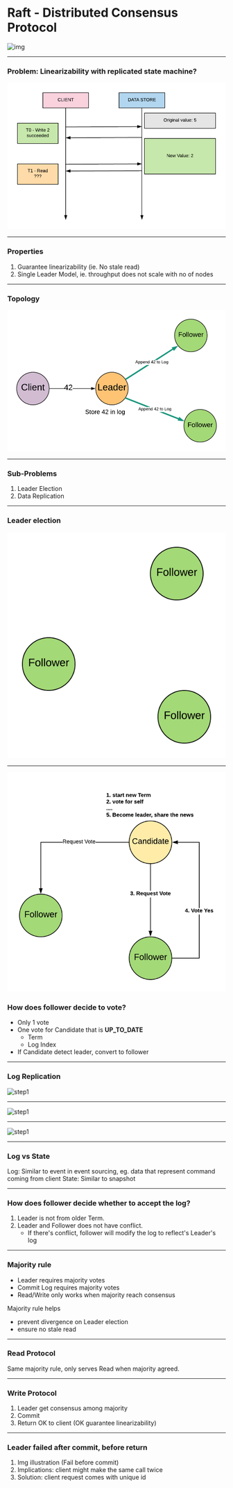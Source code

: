 # Raft - Distributed Consensus Protocol

![img]()

-------

### Problem: Linearizability with replicated state machine?

![hoho](https://raw.githubusercontent.com/buaya91/image-storage/master/raft-presentation/linearizability.png)

-------

### Properties

1. Guarantee linearizability (ie. No stale read)
2. Single Leader Model, ie. throughput does not scale with no of nodes

-------

### Topology

![im](https://raw.githubusercontent.com/buaya91/image-storage/master/raft-presentation/raft-happy-path1.png)

-------

### Sub-Problems
1. Leader Election
2. Data Replication

-------

### Leader election

![img](https://raw.githubusercontent.com/buaya91/image-storage/master/raft-presentation/leader-election1.png)

-------

![](https://raw.githubusercontent.com/buaya91/image-storage/master/raft-presentation/leader-election2.png)

### How does follower decide to vote?

* Only 1 vote
* One vote for Candidate that is **UP_TO_DATE**
    - Term
    - Log Index
* If Candidate detect leader, convert to follower

-------

### Log Replication

![step1](???)

-------

![step1](???)

-------
![step1](???)

-------

### Log vs State

Log: Similar to event in event sourcing, eg. data that represent command coming from client
State: Similar to snapshot

-------

### How does follower decide whether to accept the log?

1. Leader is not from older Term.
2. Leader and Follower does not have conflict.
    - If there's conflict, follower will modify the log to reflect's Leader's log

-------

### Majority rule

* Leader requires majority votes
* Commit Log requires majority votes
* Read/Write only works when majority reach consensus

Majority rule helps 
* prevent divergence on Leader election
* ensure no stale read

-------

### Read Protocol

Same majority rule, only serves Read when majority agreed.

-------

### Write Protocol

1. Leader get consensus among majority
2. Commit
3. Return OK to client (OK guarantee linearizability)

-------

### Leader failed after commit, before return

1. Img illustration (Fail before commit)
2. Implications: client might make the same call twice
3. Solution: client request comes with unique id

